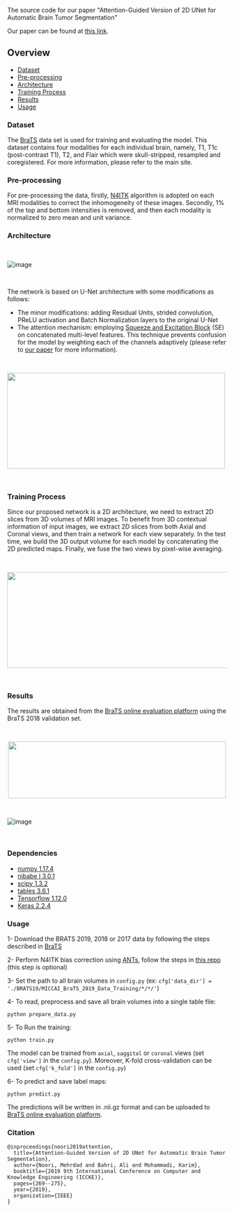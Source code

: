 
The source code for our paper "Attention-Guided Version of 2D UNet for Automatic Brain Tumor Segmentation"

Our paper can be found at [this link](https://ieeexplore.ieee.org/document/8964956).

## Overview
- [Dataset](#Dataset)
- [Pre-processing](#Pre-processing)
- [Architecture](#Architecture)
- [Training Process](#Training-Process)
- [Results](#Results)
- [Usage](#Usage)

### Dataset
The [BraTS](http://www.med.upenn.edu/sbia/brats2018.html) data set is used for training and evaluating the model. This dataset contains four modalities for each individual brain, namely, T1, T1c (post-contrast T1), T2, and Flair which were skull-stripped, resampled and coregistered. For more information, please refer to the main site.

### Pre-processing
For pre-processing the data, firstly, [N4ITK](https://ieeexplore.ieee.org/abstract/document/5445030) algorithm is adopted on each MRI modalities to correct the inhomogeneity of these images. Secondly, 1% of the top and bottom intensities is removed, and then each modality is normalized to zero mean and unit variance.


### Architecture
<br />

![image](https://github.com/Mehrdad-Noori/Brain-Tumor-Segmentation/blob/master/doc/model.jpg)

<br />

The network is based on U-Net architecture with some modifications as follows:
- The minor modifications: adding Residual Units, strided convolution, PReLU activation and Batch Normalization layers to the original U-Net
- The attention mechanism: employing [Squeeze and Excitation Block](https://arxiv.org/abs/1709.01507) (SE) on concatenated multi-level features. This technique prevents confusion for the model by weighting each of the channels adaptively (please refer to [our paper](https://ieeexplore.ieee.org/document/8964956) for more information).

<br />

<p align="left"><img src="https://github.com/Mehrdad-Noori/Brain-Tumor-Segmentation/blob/master/doc/attention.jpg" width="500" height="220"></p>

<br />

### Training Process
Since our proposed network is a 2D architecture, we need to extract 2D slices from 3D volumes of MRI images. To benefit from 3D contextual information of input images, we extract 2D slices from both Axial and Coronal views, and then train a network for each view separately. In the test time, we build the 3D output volume for each model by concatenating the 2D predicted maps. Finally, we fuse the two views by pixel-wise averaging.

<br />

<p align="left"><img src="https://github.com/Mehrdad-Noori/Brain-Tumor-Segmentation/blob/master/doc/MultiView.jpg" width="600" height="220"></p>

<br />

### Results
The results are obtained from the [BraTS online evaluation platform](https://ipp.cbica.upenn.edu/) using the BraTS 2018 validation set.

<br />

<p align="center"><img src="https://github.com/Mehrdad-Noori/Brain-Tumor-Segmentation/blob/master/doc/table.jpg" width="500" height="130"></p>

<br />

![image](https://github.com/Mehrdad-Noori/Brain-Tumor-Segmentation/blob/master/doc/example.jpg)

<br />

### Dependencies
- [numpy 1.17.4](https://numpy.org/)
- [nibabe l 3.0.1](https://nipy.org/nibabel/)
- [scipy 1.3.2](https://www.scipy.org/)
- [tables 3.6.1](https://www.pytables.org/)
- [Tensorflow 1.12.0](https://www.tensorflow.org/)
- [Keras 2.2.4](https://keras.io/)

### Usage
1- Download the BRATS 2019, 2018 or 2017 data by following the steps described in [BraTS](https://www.med.upenn.edu/cbica/brats2019/registration.html)

2- Perform N4ITK bias correction using [ANTs](https://github.com/ANTsX/ANTs), follow the steps in [this repo](https://github.com/ellisdg/3DUnetCNN) (this step is optional)

3- Set the path to all brain volumes in `config.py` (ex: `cfg['data_dir'] = './BRATS19/MICCAI_BraTS_2019_Data_Training/*/*/'`)

4- To read, preprocess and save all brain volumes into a single table file:
```
python prepare_data.py
```

5- To Run the training:
```
python train.py
```
The model can be trained from `axial`, `saggital` or `coronal` views (set `cfg['view']` in the `config.py`). Moreover, K-fold cross-validation can be used (set `cfg['k_fold']` in the `config.py`)


6- To predict and save label maps:
```
python predict.py
```
The predictions will be written in .nii.gz format and can be uploaded to [BraTS online evaluation platform](https://ipp.cbica.upenn.edu/).

### Citation

```
@inproceedings{noori2019attention,
  title={Attention-Guided Version of 2D UNet for Automatic Brain Tumor Segmentation},
  author={Noori, Mehrdad and Bahri, Ali and Mohammadi, Karim},
  booktitle={2019 9th International Conference on Computer and Knowledge Engineering (ICCKE)},
  pages={269--275},
  year={2019},
  organization={IEEE}
}
```
